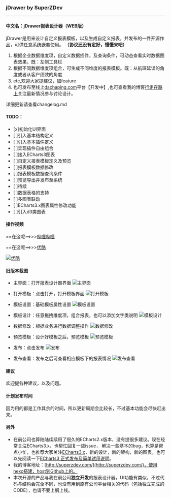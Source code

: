 ### jDrawer by SuperZDev
------------------------------------

#### 中文名：jDrawer报表设计器（WEB版）

jDrawer是用来设计自定义报表模板，以及生成自定义报表，并发布的一件开源作品，可供任意系统嵌套使用。
**（协议还没有定好，慢慢来吧）**

1. 根据企业数据维度项，自定义数据插件，及查询条件，可动态查看实时数据图表效果。既：左侧工具栏
2. 根据不同数据维度项组合，可生成不同维度的报表模板。既：从航班延误的角度或者从客户绩效的角度
3. etc,欢迎大家提建议，加feature
4. 也可发布至线上[dachaping.com](http://www.dachaping.com)平台【开发中】,也可查看我的博客[行走在路上](http://superzdev.com/)关注最新情况参与讨论设计。

详细更新请查看changelog.md

#### TODO：
- [x]初始化UI界面
- [ ]引入基本结构定义
- [ ]引入基本插件定义
- [ ]实现插件自由组合
- [ ]接入ECharts3图表
- [ ]自定义报表模板定义及预览
- [ ]报表模板数据修改
- [ ]报表模板数据查询条件
- [ ]预览导出并发布至系统
- [ ]待续
- [ ]数据表格的支持
- [ ]多图表联动
- [ ]ECharts3.x图表属性修改功能
- [ ]引入d3类图表  

#### 操作视频
==在这呢==>>>[哔哩哔哩](http://www.bilibili.com/video/av3887234/)

==在这呢==>>>[优酷](http://player.youku.com/embed/XMTQ3NTk2ODEyMA==) 

[![优酷](https://raw.githubusercontent.com/SuperZDev/jDrawer/master/screenshot/jDrawer.gif "title")](http://player.youku.com/embed/XMTQ3NTk2ODEyMA==)

#### 旧版本截图

- 主界面：打开报表设计器界面
![主界面](https://raw.githubusercontent.com/SuperZDev/jDrawer/master/screenshot/index.jpg)

- 打开模板：点击打开，打开模板界面
![打开模板](https://raw.githubusercontent.com/SuperZDev/jDrawer/master/screenshot/open_template.jpg)

- 模板设置：基础模板属性设置
![模板设置](https://raw.githubusercontent.com/SuperZDev/jDrawer/master/screenshot/setting.jpg)

- 模板设计：任意拖拽维度项，组合报表，也可以添加文字类说明
![模板设计](https://raw.githubusercontent.com/SuperZDev/jDrawer/master/screenshot/template.jpg) 

- 数据修改：根据业务进行数据调整操作
![数据修改](https://raw.githubusercontent.com/SuperZDev/jDrawer/master/screenshot/data_change.jpg) 

- 预览模板：设计好模板之后，预览模板
![预览模板](https://raw.githubusercontent.com/SuperZDev/jDrawer/master/screenshot/preview.jpg)

- 发布：点击发布
![发布](https://raw.githubusercontent.com/SuperZDev/jDrawer/master/screenshot/release.jpg)

- 发布查看：发布之后可查看相应模板下的报表情况
![发布查看](https://raw.githubusercontent.com/SuperZDev/jDrawer/master/screenshot/release_report.jpg)


#### 建议
欢迎提各种建议，以及问题。

#### 计划发布时间
因为用的都是工作其余的时间，所以更新周期会比较长，不过基本功能会尽快赶出来。

#### 另外

- 在前公司也算陆陆续续用了很久的ECharts2.x版本，没有提很多建议。现在经常关注ECharts3.x，也帮忙回复一些issue，
解决一些基本的bug，也算是帮点小忙，也推荐大家关注[ECharts3.x](https://github.com/ecomfe/echarts)，新的设计，新的架构，新的图表。也可以先阅读一下[ECharts3 正式发布及简单试用说明](http://superzdev.com/2016/01/26/echarts-please-readme/)。
- 我的博客地址：[http://superzdev.com/](http://superzdev.com/)，使用hexo搭建，host到Github上的。
- 本次开源的产品与我在前公司**独立开发**的报表设计器，UI功能有类似，不过代码与结构会完全不同，也没有用到原有公司平台相关的代码（包括独立完成的CODE），也请不要上纲上线。


